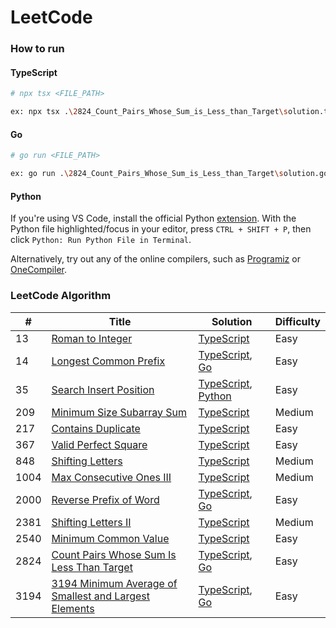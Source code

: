 # LeetCode

### How to run

#### TypeScript

```bash
# npx tsx <FILE_PATH>

ex: npx tsx .\2824_Count_Pairs_Whose_Sum_is_Less_than_Target\solution.ts
```

#### Go

```bash
# go run <FILE_PATH>

ex: go run .\2824_Count_Pairs_Whose_Sum_is_Less_than_Target\solution.go
```

#### Python
If you're using VS Code, install the official Python [extension](https://marketplace.visualstudio.com/items?itemName=ms-python.python). With the Python file highlighted/focus in your editor, press `CTRL + SHIFT + P`, then click `Python: Run Python File in Terminal`.

Alternatively, try out any of the online compilers, such as [Programiz](https://www.programiz.com/python-programming/online-compiler/) or [OneCompiler](https://onecompiler.com/python).

### LeetCode Algorithm

| # | Title | Solution | Difficulty |
| - | - | - | - |
| 13 | [Roman to Integer](https://leetcode.com/problems/roman-to-integer) | [TypeScript](./13_Roman_to_Integer/solution.ts) | Easy |
| 14 | [Longest Common Prefix](https://leetcode.com/problems/longest-common-prefix) | [TypeScript](./14_Longest_Common_Prefix/solution.ts), [Go](./14_Longest_Common_Prefix/solution.go) | Easy |
| 35 | [Search Insert Position](https://leetcode.com/search-insert-position) | [TypeScript](./35_Search_Insert_Position/solution.ts), [Python](./35_Search_Insert_Position/solution.py) | Easy |
| 209 | [Minimum Size Subarray Sum](https://leetcode.com/problems/minimum-size-subarray-sum) | [TypeScript](./209_Minimum_Size_Subarray_Sum/solution.ts) | Medium |
| 217 | [Contains Duplicate](https://leetcode.com/problems/contains-duplicate) | [TypeScript](./217_Contains_Duplicate/solution.ts) | Easy |
| 367 | [Valid Perfect Square](https://leetcode.com/problems/valid-perfect-square) | [TypeScript](./367_Valid_Perfect_Square/solution.ts) | Easy |
| 848 | [Shifting Letters](https://leetcode.com/problems/shifting-letters) | [TypeScript](./848_Shifting_Letters/solution.ts) | Medium |
| 1004 | [Max Consecutive Ones III](https://leetcode.com/problems/max-consecutive-ones-iii) | [TypeScript](./1004_Max_Consecutive_Ones_III/solution.ts) | Medium |
| 2000 | [Reverse Prefix of Word](https://leetcode.com/problems/reverse-prefix-of-word) | [TypeScript](./2000_Reverse_Prefix_of_Word/solution.ts), [Go](./2000_Reverse_Prefix_of_Word/solution.go) | Easy |
| 2381 | [Shifting Letters II](https://leetcode.com/problems/shifting-letters-ii) | [TypeScript](./2381_Shifting_Letters_II/solution.ts) | Medium |
| 2540 | [Minimum Common Value](https://leetcode.com/problems/minimum-common-value) | [TypeScript](./2540_Minimum_Common_Value/solution.ts) | Easy |
| 2824 | [Count Pairs Whose Sum Is Less Than Target](https://leetcode.com/problems/count-pairs-whose-sum-is-less-than-target) | [TypeScript](./2824_Count_Pairs_Whose_Sum_is_Less_than_Target/solution.ts), [Go](./2824_Count_Pairs_Whose_Sum_is_Less_than_Target/solution.go) | Easy |
| 3194 | [3194 Minimum Average of Smallest and Largest Elements](https://leetcode.com/problems/minimum-average-of-smallest-and-largest-elements) | [TypeScript](./3194_Minimum_Average_of_Smallest_and_Largest_Elements/solution.ts), [Go](./3194_Minimum_Average_of_Smallest_and_Largest_Elements/solution.go) | Easy |
